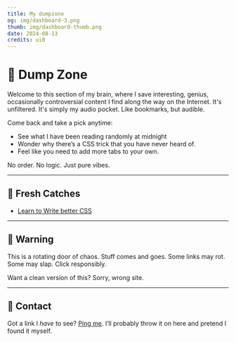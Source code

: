 ```yaml
---
title: My dumpzone
og: img/dashboard-3.png
thumb: img/dashboard-thumb.png
date: 2024-08-13
credits: ui8
---
```


# 🧠 Dump Zone

Welcome to this section of my brain, where I save interesting, genius, occasionally controversial content I find along the way on the Internet. It's unfiltered. It's simply my audio pocket. Like bookmarks, but audible.

Come back and take a pick anytime:

- See what I have been reading randomly at midnight
- Wonder why there’s a CSS trick that you have never heard of.
- Feel like you need to add more tabs to your own.

No order. No logic. Just pure vibes.

---

## 🔗 Fresh Catches

- [Learn to Write better CSS](https://every-layout.dev/)

---

## 🚧 Warning

This is a rotating door of chaos. Stuff comes and goes. Some links may rot. Some may slap. Click responsibly.

Want a clean version of this? Sorry, wrong site.

---

## 💬 Contact

Got a link I *have* to see? [Ping me](mailto:clintondavid46@gmail.com). I’ll probably throw it on here and pretend I found it myself.
